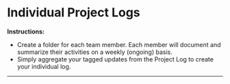 # Individual Project Logs

**Instructions:** 
- Create a folder for each team member.  Each member will document and summarize their activities on a weekly (ongoing) basis.
- Simply aggregate your tagged updates from the Project Log to create your individual log.

***
